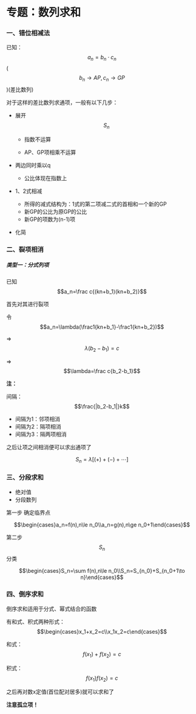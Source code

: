 # 专题：数列求和

### 一、错位相减法



已知：$$a_n=b_n\cdot c_n$$   ($$b_n\to AP,c_n\to GP$$)(差比数列)

对于这样的差比数列求通项，一般有以下几步：

* 展开$$S_n$$

  * 指数不运算

  * AP、GP项相乘不运算
* 两边同时乘以q

  * 公比体现在指数上
* 1、2式相减
  * 所得的减式结构为：1式的第二项减二式的首相和一个新的GP
  * 新GP的公比为原GP的公比
  * 新GP的项数为(n-1)项
* 化简


### 二、裂项相消

##### 类型一：分式列项

已知$$a_n=\frac c{(kn+b_1)(kn+b_2)}$$

首先对其进行裂项

令$$a_n=\lambda(\frac1{kn+b_1}-\frac1{kn+b_2})$$

=>$$\lambda(b_2-b_1)=c$$

=>$$\lambda=\frac c{b_2-b_1}$$

**注：**

间隔：$$\frac{|b_2-b_1|}k$$
* 间隔为1：邻项相消
* 间隔为2：隔项相消
* 间隔为3：隔两项相消

之后让项之间相消便可以求出通项了

$$S_n=\lambda[(+)+(-)+\cdots]$$

### 三、分段求和

* 绝对值
* 分段数列

第一步 确定临界点

$$\begin{cases}a_n=f(n),n\le n_0\\a_n=g(n),n\ge n_0+1\end{cases}$$

第二步 $$S_n$$分类

$$\begin{cases}S_n=\sum f(n),n\le n_0\\S_n=S_{n_0}+S_{n_0+1\to n}\end{cases}$$

### 四、倒序求和

倒序求和适用于分式、幂式结合的函数

有和式、积式两种形式：$$\begin{cases}x_1+x_2=c\\x_1x_2=c\end{cases}$$

和式：$$f(x_1)+f(x_2)=c$$

积式：$$f(x_1)f(x_2)=c$$

之后再对数x定值(首位配对居多)就可以求和了

**注意孤立项！**